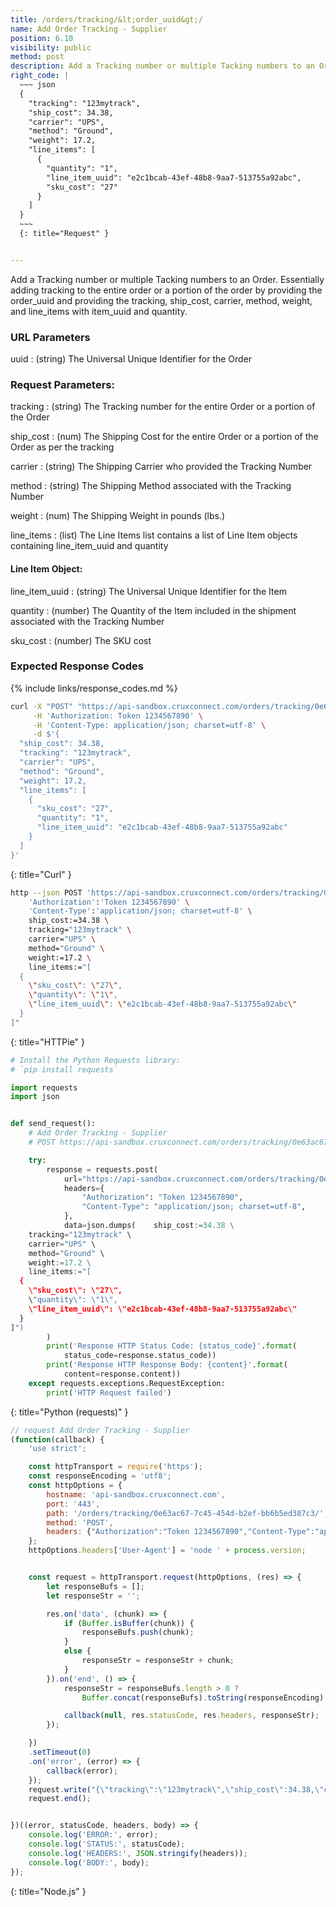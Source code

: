 ```yaml
---
title: /orders/tracking/&lt;order_uuid&gt;/
name: Add Order Tracking - Supplier
position: 6.10
visibility: public
method: post
description: Add a Tracking number or multiple Tacking numbers to an Order
right_code: |
  ~~~ json
  {
    "tracking": "123mytrack",
    "ship_cost": 34.38,
    "carrier": "UPS",
    "method": "Ground",
    "weight": 17.2,
    "line_items": [
      {
        "quantity": "1",
        "line_item_uuid": "e2c1bcab-43ef-48b8-9aa7-513755a92abc",
        "sku_cost": "27"
      }
    ]
  }
  ~~~
  {: title="Request" }


---
```

Add a Tracking number or multiple Tacking numbers to an Order. Essentially adding tracking to the entire order or a portion of the order by providing the order_uuid and providing the tracking, ship_cost, carrier, method, weight, and line_items with item_uuid and quantity.

### URL Parameters

uuid
: (string) The Universal Unique Identifier for the Order

### Request Parameters:

tracking
: (string) The Tracking number for the entire Order or a portion of the Order

ship_cost
: (num) The Shipping Cost for the entire Order or a portion of the Order as per the tracking

carrier
: (string) The Shipping Carrier who provided the Tracking Number

method
: (string) The Shipping Method associated with the Tracking Number

weight
: (num) The Shipping Weight in pounds (lbs.)

line_items
: (list) The Line Items list contains a list of Line Item objects containing line_item_uuid and quantity

#### Line Item Object:

line_item_uuid
: (string) The Universal Unique Identifier for the Item

quantity
: (number) The Quantity of the Item included in the shipment associated with the Tracking Number

sku_cost
: (number) The SKU cost

### Expected Response Codes

{% include links/response_codes.md %}


~~~ bash
curl -X "POST" "https://api-sandbox.cruxconnect.com/orders/tracking/0e63ac67-7c45-454d-b2ef-bb6b5ed387c3/" \
     -H 'Authorization: Token 1234567890' \
     -H 'Content-Type: application/json; charset=utf-8' \
     -d $'{
  "ship_cost": 34.38,
  "tracking": "123mytrack",
  "carrier": "UPS",
  "method": "Ground",
  "weight": 17.2,
  "line_items": [
    {
      "sku_cost": "27",
      "quantity": "1",
      "line_item_uuid": "e2c1bcab-43ef-48b8-9aa7-513755a92abc"
    }
  ]
}'

~~~
{: title="Curl" }

~~~ bash
http --json POST 'https://api-sandbox.cruxconnect.com/orders/tracking/0e63ac67-7c45-454d-b2ef-bb6b5ed387c3/' \
    'Authorization':'Token 1234567890' \
    'Content-Type':'application/json; charset=utf-8' \
    ship_cost:=34.38 \
    tracking="123mytrack" \
    carrier="UPS" \
    method="Ground" \
    weight:=17.2 \
    line_items:="[
  {
    \"sku_cost\": \"27\",
    \"quantity\": \"1\",
    \"line_item_uuid\": \"e2c1bcab-43ef-48b8-9aa7-513755a92abc\"
  }
]"

~~~
{: title="HTTPie" }

~~~ python
# Install the Python Requests library:
# `pip install requests`

import requests
import json


def send_request():
    # Add Order Tracking - Supplier
    # POST https://api-sandbox.cruxconnect.com/orders/tracking/0e63ac67-7c45-454d-b2ef-bb6b5ed387c3/

    try:
        response = requests.post(
            url="https://api-sandbox.cruxconnect.com/orders/tracking/0e63ac67-7c45-454d-b2ef-bb6b5ed387c3/",
            headers={
                "Authorization": "Token 1234567890",
                "Content-Type": "application/json; charset=utf-8",
            },
            data=json.dumps(    ship_cost:=34.38 \
    tracking="123mytrack" \
    carrier="UPS" \
    method="Ground" \
    weight:=17.2 \
    line_items:="[
  {
    \"sku_cost\": \"27\",
    \"quantity\": \"1\",
    \"line_item_uuid\": \"e2c1bcab-43ef-48b8-9aa7-513755a92abc\"
  }
]")
        )
        print('Response HTTP Status Code: {status_code}'.format(
            status_code=response.status_code))
        print('Response HTTP Response Body: {content}'.format(
            content=response.content))
    except requests.exceptions.RequestException:
        print('HTTP Request failed')

~~~
{: title="Python (requests)" }

~~~ javascript
// request Add Order Tracking - Supplier
(function(callback) {
    'use strict';

    const httpTransport = require('https');
    const responseEncoding = 'utf8';
    const httpOptions = {
        hostname: 'api-sandbox.cruxconnect.com',
        port: '443',
        path: '/orders/tracking/0e63ac67-7c45-454d-b2ef-bb6b5ed387c3/',
        method: 'POST',
        headers: {"Authorization":"Token 1234567890","Content-Type":"application/json; charset=utf-8"}
    };
    httpOptions.headers['User-Agent'] = 'node ' + process.version;


    const request = httpTransport.request(httpOptions, (res) => {
        let responseBufs = [];
        let responseStr = '';

        res.on('data', (chunk) => {
            if (Buffer.isBuffer(chunk)) {
                responseBufs.push(chunk);
            }
            else {
                responseStr = responseStr + chunk;
            }
        }).on('end', () => {
            responseStr = responseBufs.length > 0 ?
                Buffer.concat(responseBufs).toString(responseEncoding) : responseStr;

            callback(null, res.statusCode, res.headers, responseStr);
        });

    })
    .setTimeout(0)
    .on('error', (error) => {
        callback(error);
    });
    request.write("{\"tracking\":\"123mytrack\",\"ship_cost\":34.38,\"carrier\":\"UPS\",\"method\":\"Ground\",\"weight\":17.2,\"line_items\":[{\"quantity\":\"1\",\"line_item_uuid\":\"e2c1bcab-43ef-48b8-9aa7-513755a92abc\",\"sku_cost\":\"27\"}]}")
    request.end();


})((error, statusCode, headers, body) => {
    console.log('ERROR:', error);
    console.log('STATUS:', statusCode);
    console.log('HEADERS:', JSON.stringify(headers));
    console.log('BODY:', body);
});

~~~
{: title="Node.js" }
